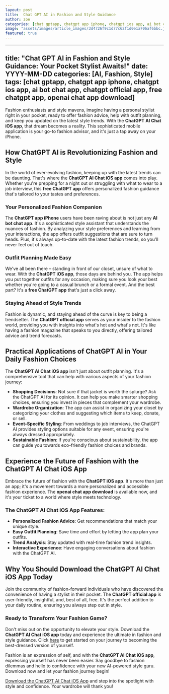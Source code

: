 ```yaml
---
layout: post
title:  Chat GPT AI in Fashion and Style Guidance
author: zoe
categories: [chat gptapp, chatgpt app iphone, chatgpt ios app, ai bot chat app, chatgpt official app, free chatgpt app, openai chat app download]
image: "assets/images/article_images/3d4726f9c1d77c62f1d0e1a706af6bbc.jpg"
featured: true
---
```


---
title: "Chat GPT AI in Fashion and Style Guidance: Your Pocket Stylist Awaits!"
date: YYYY-MM-DD
categories: [AI, Fashion, Style]
tags: [chat gptapp, chatgpt app iphone, chatgpt ios app, ai bot chat app, chatgpt official app, free chatgpt app, openai chat app download]
---

Fashion enthusiasts and style mavens, imagine having a personal stylist right in your pocket, ready to offer fashion advice, help with outfit planning, and keep you updated on the latest style trends. With the **ChatGPT AI Chat iOS app**, that dream becomes a reality. This sophisticated mobile application is your go-to fashion advisor, and it's just a tap away on your iPhone.

## How ChatGPT AI is Revolutionizing Fashion and Style

In the world of ever-evolving fashion, keeping up with the latest trends can be daunting. That's where the **ChatGPT AI Chat iOS app** comes into play. Whether you're prepping for a night out or struggling with what to wear to a job interview, this **free ChatGPT app** offers personalized fashion guidance that's tailored to your tastes and preferences.

### Your Personalized Fashion Companion

The **ChatGPT app iPhone** users have been raving about is not just any **AI bot chat app**. It's a sophisticated style assistant that understands the nuances of fashion. By analyzing your style preferences and learning from your interactions, the app offers outfit suggestions that are sure to turn heads. Plus, it's always up-to-date with the latest fashion trends, so you'll never feel out of touch.

### Outfit Planning Made Easy

We've all been there – standing in front of our closet, unsure of what to wear. With the **ChatGPT iOS app**, those days are behind you. The app helps you put together outfits for any occasion, making sure you look your best whether you're going to a casual brunch or a formal event. And the best part? It's a **free ChatGPT app** that's just a click away.

### Staying Ahead of Style Trends

Fashion is dynamic, and staying ahead of the curve is key to being a trendsetter. The **ChatGPT official app** serves as your insider to the fashion world, providing you with insights into what's hot and what's not. It's like having a fashion magazine that speaks to you directly, offering tailored advice and trend forecasts.

## Practical Applications of ChatGPT AI in Your Daily Fashion Choices

The **ChatGPT AI Chat iOS app** isn't just about outfit planning. It's a comprehensive tool that can help with various aspects of your fashion journey:

- **Shopping Decisions**: Not sure if that jacket is worth the splurge? Ask the ChatGPT AI for its opinion. It can help you make smarter shopping choices, ensuring you invest in pieces that complement your wardrobe.
- **Wardrobe Organization**: The app can assist in organizing your closet by categorizing your clothes and suggesting which items to keep, donate, or sell.
- **Event-Specific Styling**: From weddings to job interviews, the ChatGPT AI provides styling options suitable for any event, ensuring you're always dressed appropriately.
- **Sustainable Fashion**: If you're conscious about sustainability, the app can guide you towards eco-friendly fashion choices and brands.

## Experience the Future of Fashion with the ChatGPT AI Chat iOS App

Embrace the future of fashion with the **ChatGPT iOS app**. It's more than just an app; it's a movement towards a more personalized and accessible fashion experience. The **openai chat app download** is available now, and it's your ticket to a world where style meets technology.

### The ChatGPT AI Chat iOS App Features:

- **Personalized Fashion Advice**: Get recommendations that match your unique style.
- **Easy Outfit Planning**: Save time and effort by letting the app plan your outfits.
- **Trend Analysis**: Stay updated with real-time fashion trend insights.
- **Interactive Experience**: Have engaging conversations about fashion with the ChatGPT AI.

## Why You Should Download the ChatGPT AI Chat iOS App Today

Join the community of fashion-forward individuals who have discovered the convenience of having a stylist in their pocket. The **ChatGPT official app** is user-friendly, insightful, and, best of all, free. It's the perfect addition to your daily routine, ensuring you always step out in style.

### Ready to Transform Your Fashion Game?

Don't miss out on the opportunity to elevate your style. Download the **ChatGPT AI Chat iOS app** today and experience the ultimate in fashion and style guidance. Click [here](https://apps.apple.com/us/app/ai-ask-chat-with-ai-bots/id6472484891) to get started on your journey to becoming the best-dressed version of yourself.

Fashion is an expression of self, and with the **ChatGPT AI Chat iOS app**, expressing yourself has never been easier. Say goodbye to fashion dilemmas and hello to confidence with your new AI-powered style guru. Download now and let your fashion journey begin!

[Download the ChatGPT AI Chat iOS App](https://apps.apple.com/us/app/ai-ask-chat-with-ai-bots/id6472484891) and step into the spotlight with style and confidence. Your wardrobe will thank you!